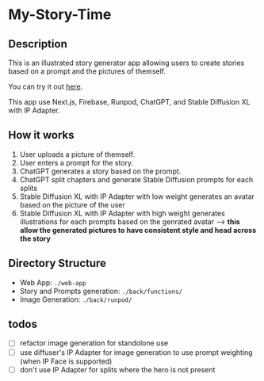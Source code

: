 # My-Story-Time

## Description

This is an illustrated story generator app allowing users to create stories based on a prompt and the pictures of themself.

You can try it out [here](https://mystorytime-e88bd.web.app/).

This app use Next.js, Firebase, Runpod, ChatGPT, and Stable Diffusion XL with IP Adapter.

## How it works

1. User uploads a picture of themself.
2. User enters a prompt for the story.
3. ChatGPT generates a story based on the prompt.
4. ChatGPT split chapters and generate Stable Diffusion prompts for each splits
5. Stable Diffusion XL with IP Adapter with low weight generates an avatar based on the picture of the user
6. Stable Diffusion XL with IP Adapter with high weight generates illustrations for each prompts based on the genrated avatar --> **this allow the generated pictures to have consistent style and head across the story**


## Directory Structure

* Web App: `./web-app`
* Story and Prompts generation: `./back/functions/`
* Image Generation: `./back/runpod/`

## todos

- [ ] refactor image generation for standolone use
- [ ] use diffuser's IP Adapter for image generation to use prompt weighting (when IP Face is supported)
- [ ] don't use IP Adapter for splits where the hero is not present
